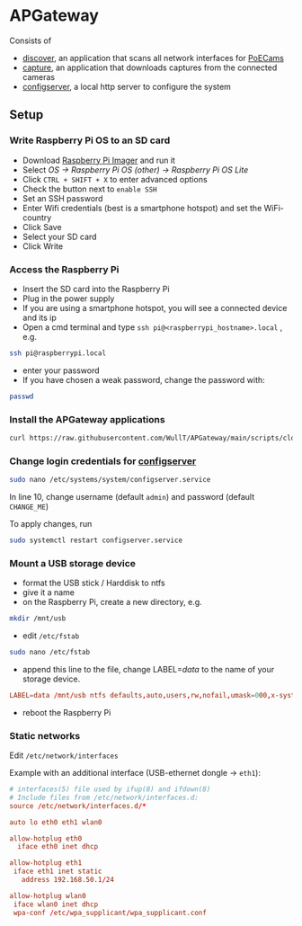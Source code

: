 # APGateway

Consists of

* [discover](apps/discover.py), an application that scans all network interfaces for [PoECams](https://github.com/WullT/PoECam)
* [capture](apps/capture.py), an application that downloads captures from the connected cameras
* [configserver](apps/configserver.py), a local http server to configure the system

## Setup

### Write Raspberry Pi OS to an SD card

- Download [Raspberry Pi Imager](https://www.raspberrypi.com/software/) and run it
- Select *OS &rarr; Raspberry Pi OS (other) &rarr; Raspberry Pi OS Lite*
- Click `CTRL + SHIFT + X` to enter advanced options
- Check the button next to `enable SSH`
- Set an SSH password
- Enter Wifi credentials (best is a smartphone hotspot) and set the WiFi-country
- Click Save
- Select your SD card
- Click Write

### Access the Raspberry Pi

- Insert the SD card into the Raspberry Pi
- Plug in the power supply
- If you are using a smartphone hotspot, you will see a connected device and its ip
- Open a cmd terminal and type `ssh pi@<raspberrypi_hostname>.local` , e.g.
```sh
ssh pi@raspberrypi.local
```
- enter your password
- If you have chosen a weak password, change the password with:
```sh
passwd
```

### Install the APGateway applications
```sh
curl https://raw.githubusercontent.com/WullT/APGateway/main/scripts/clone_install_add_services.sh | bash
```

### Change login credentials for [configserver](apps/configserver.py)

```sh
sudo nano /etc/systems/system/configserver.service
```
In line 10, change username (default `admin`) and password (default `CHANGE_ME`)

To apply changes, run
```sh
sudo systemctl restart configserver.service
```

### Mount a USB storage device

- format the USB stick / Harddisk to ntfs
- give it a name
- on the Raspberry Pi, create a new directory, e.g.
```sh
mkdir /mnt/usb
```
- edit `/etc/fstab`
```sh
sudo nano /etc/fstab
```
- append this line to the file, change LABEL=*data* to the name of your storage device.
```conf
LABEL=data /mnt/usb ntfs defaults,auto,users,rw,nofail,umask=000,x-systemd.device-timeout=30 0 0
```
- reboot the Raspberry Pi

### Static networks

Edit `/etc/network/interfaces`

Example with an additional interface (USB-ethernet dongle &rarr; `eth1`):
```conf
# interfaces(5) file used by ifup(8) and ifdown(8)
# Include files from /etc/network/interfaces.d:
source /etc/network/interfaces.d/*

auto lo eth0 eth1 wlan0

allow-hotplug eth0
  iface eth0 inet dhcp

allow-hotplug eth1
 iface eth1 inet static
   address 192.168.50.1/24

allow-hotplug wlan0
 iface wlan0 inet dhcp
 wpa-conf /etc/wpa_supplicant/wpa_supplicant.conf
```

